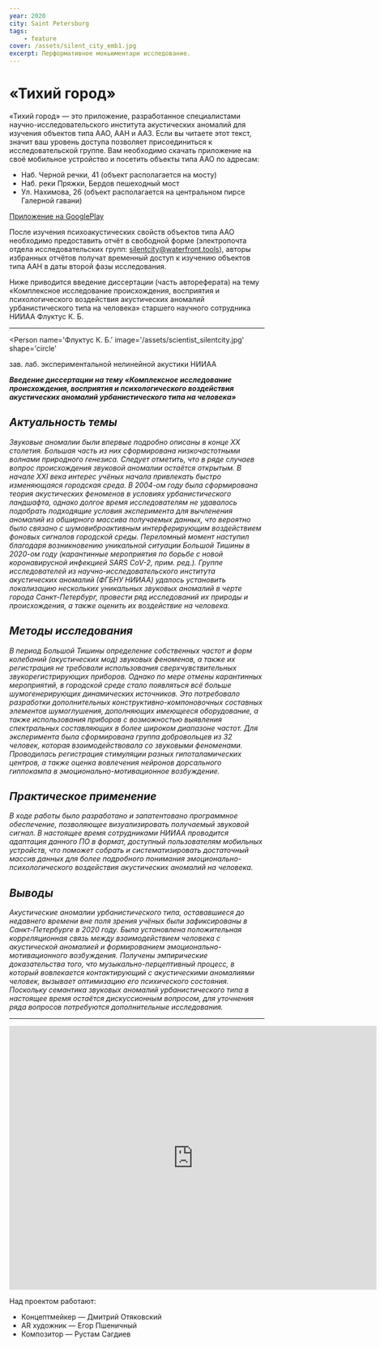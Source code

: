 ```yaml
---
year: 2020
city: Saint Petersburg
tags:
    - feature
cover: /assets/silent_city_emb1.jpg
excerpt: Перформативное мокьюментари исследование.
---
```


# «Тихий город»

«Тихий город» — это приложение, разработанное специалистами научно-исследовательского института акустических аномалий для изучения объектов типа ААО, ААН и ААЗ. Если вы читаете этот текст, значит ваш уровень доступа позволяет присоединиться к исследовательской группе. Вам необходимо скачать приложение на своё мобильное устройство и посетить объекты типа ААО по адресам:
- Наб. Черной речки, 41 (объект располагается на мосту)
- Наб. реки Пряжки, Бердов пешеходный мост
- Ул. Нахимова, 26 (объект располагается на центральном пирсе Галерной гавани)

[Приложение на GooglePlay](https://play.google.com/store/apps/details?id=com.THEATRE_MAN.SILENTCITY)

После изучения психоакустических свойств объектов типа ААО необходимо предоставить отчёт в свободной форме (электропочта отдела исследовательских групп: silentcity@waterfront.tools), авторы избранных отчётов получат временный доступ к изучению объектов типа ААН в даты второй фазы исследования.

Ниже приводится введение диссертации (часть автореферата) на тему «Комплексное исследование происхождения, восприятия и психологического воздействия акустических аномалий урбанистического типа на человека» старшего научного сотрудника НИИАА Флуктус К. Б. 

***

<Person
    name='Флуктус К. Б.'
    image='/assets/scientist_silentcity.jpg'
    shape='circle'
>
зав. лаб. экспериментальной нелинейной акустики НИИАА
</Person>

***Введение диссертации на тему «Комплексное исследование происхождения, восприятия и психологического воздействия акустических аномалий урбанистического типа на человека»***

## *Актуальность темы*
*Звуковые аномалии были впервые подробно описаны в конце XX столетия. Большая часть из них сформирована низкочастотными волнами природного генезиса. Следует отметить, что в ряде случаев вопрос происхождения звуковой аномалии остаётся открытым.
В начале XXI века интерес учёных начала привлекать быстро изменяющаяся городская среда. В 2004-ом году была сформирована теория акустических феноменов в условиях урбанистического ландшафта, однако долгое время исследователям не удавалось подобрать подходящие условия эксперимента для вычленения аномалий из обширного массива получаемых данных, что вероятно было связано с шумовиброактивным интерферирующим воздействием фоновых сигналов городской среды. Переломный момент наступил благодаря возникновению уникальной ситуации Большой Тишины в 2020-ом году (карантинные мероприятия по борьбе с новой коронавирусной инфекцией SARS CoV-2, прим. ред.). Группе исследователей из научно-исследовательского института акустических аномалий (ФГБНУ НИИАА) удалось установить локализацию нескольких уникальных звуковых аномалий в черте города Санкт-Петербург, провести ряд исследований их природы и происхождения, а также оценить их воздействие на человека.*

## *Методы исследования*
*В период Большой Тишины определение собственных частот и форм колебаний (акустических мод) звуковых феноменов, а также их регистрация не требовали использования сверхчувствительных звукорегистрирующих приборов. Однако по мере отмены карантинных мероприятий, в городской среде стало появляться всё больше шумогенерирующих динамических источников. Это потребовало разработки дополнительных конструктивно-компоновочных составных элементов шумоглушения, дополняющих имеющееся оборудование, а также использования приборов с возможностью выявления спектральных составляющих в более широком диапазоне частот.
Для эксперимента была сформирована группа добровольцев из 32 человек, которая взаимодействовала со звуковыми феноменами. Проводилась регистрация стимуляции разных гипоталамических центров, а также оценка вовлечения нейронов дорсального гиппокампа в эмоционально-мотивационное возбуждение.*

## *Практическое применение*
*В ходе работы было разработано и запатентовано программное обеспечение, позволяющее визуализировать получаемый звуковой сигнал. В настоящее время сотрудниками НИИАА проводится адаптация данного ПО в формат, доступный пользователям мобильных устройств, что поможет собрать и систематизировать достаточный массив данных для более подробного понимания эмоционально-психологического воздействия акустических аномалий на человека.*

## *Выводы*
*Акустические аномалии урбанистического типа, остававшиеся до недавнего времени вне поля зрения учёных были зафиксированы в Санкт-Петербурге в 2020 году. Была установлена положительная корреляционная связь между взаимодействием человека с акустической аномалией и формированием эмоционально-мотивационного возбуждения. Получены эмпирические доказательства того, что музыкально-перцептивный процесс, в который вовлекается контактирующий с акустическими аномалиями человек, вызывает оптимизацию его психического состояния. Поскольку семантика звуковых аномалий урбанистического типа в настоящее время остаётся дискуссионным вопросом, для уточнения ряда вопросов потребуются дополнительные исследования.*

***

<iframe width="725" height="521" src="https://www.youtube.com/embed/7-hPvJpMQyI" frameborder="0" allow="accelerometer; autoplay; encrypted-media; gyroscope; picture-in-picture" allowfullscreen></iframe>

Над проектом работают:
- Концептмейкер — Дмитрий Отяковский
- AR художник — Егор Пшеничный
- Композитор — Рустам Сагдиев